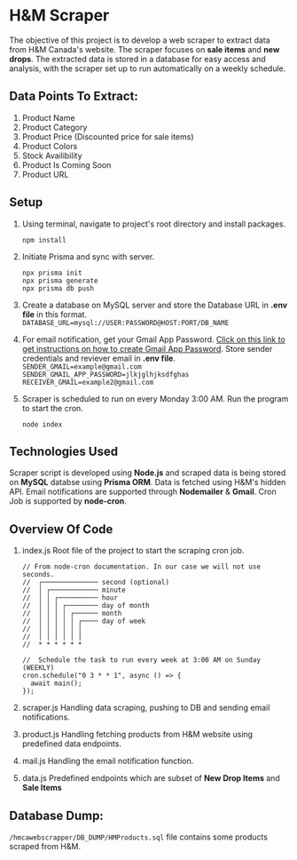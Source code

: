 # H&M Scraper

The objective of this project is to develop a web scraper to extract data from H&M Canada's website. The scraper focuses on **sale items** and **new drops**. The extracted data is stored in a database for easy access and analysis, with the scraper set up to run automatically on a weekly schedule.

## Data Points To Extract:
1) Product Name
2) Product Category
3) Product Price (Discounted price for sale items)
4) Product Colors 
5) Stock Availibility 
6) Product Is Coming Soon
7) Product URL

## Setup 
1) Using terminal, navigate to project's root directory and install packages.
    ```
    npm install
    ```
3) Initiate Prisma and sync with server.
    ```
    npx prisma init
    npx prisma generate
    npx prisma db push
    ```
4) Create a database on MySQL server and store the Database URL in **.env file** in this format.
`DATABASE_URL=mysql://USER:PASSWORD@HOST:PORT/DB_NAME`

5) For email notification, get your Gmail App Password. [Click on this link to get instructions on how to create Gmail App Password](https://knowledge.workspace.google.com/kb/how-to-create-app-passwords-000009237). Store sender credentials and reviever email in **.env file**.
`SENDER_GMAIL=example@gmail.com`
`SENDER_GMAIL_APP_PASSWORD=jlkjglhjksdfghas`
`RECEIVER_GMAIL=example2@gmail.com`



6) Scraper is scheduled to run on every Monday 3:00 AM. Run the program to start the cron.
    ```
    node index
    ```

## Technologies Used
Scraper script is developed using **Node.js** and scraped data is being stored on **MySQL** databse using **Prisma ORM**. Data is fetched using H&M's hidden API. Email notifications are supported through **Nodemailer** & **Gmail**. Cron Job is supported by **node-cron**.

## Overview Of Code

1) index.js
Root file of the project to start the scraping cron job. 
    ```
    // From node-cron documentation. In our case we will not use seconds.
    //  ┌────────────── second (optional)
    //  │ ┌──────────── minute
    //  │ │ ┌────────── hour
    //  │ │ │ ┌──────── day of month
    //  │ │ │ │ ┌────── month
    //  │ │ │ │ │ ┌──── day of week
    //  │ │ │ │ │ │
    //  │ │ │ │ │ │
    //  * * * * * *
    
    //  Schedule the task to run every week at 3:00 AM on Sunday (WEEKLY)
    cron.schedule("0 3 * * 1", async () => {
      await main();
    });
    ```
    
2) scraper.js
Handling data scraping, pushing to DB and sending email notifications.

3) product.js
Handling fetching products from H&M website using predefined data endpoints.

4) mail.js
Handling the email notification function.

5) data.js
Predefined endpoints which are subset of **New Drop Items** and **Sale Items**

## Database Dump:

`/hmcawebscrapper/DB_DUMP/HMProducts.sql` file contains some products scraped from H&M. 

